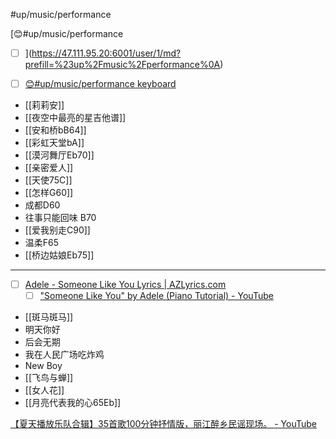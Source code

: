 #up/music/performance

[😊#up/music/performance
- [ ] ](https://47.111.95.20:6001/user/1/md?prefill=%23up%2Fmusic%2Fperformance%0A)

- [ ] [😊#up/music/performance keyboard](https://47.111.95.20:6001/user/1/md?prefill=%23up%2Fmusic%2Fperformance%20keyboard)

- [[莉莉安]]
- [[夜空中最亮的星吉他谱]]
- [[安和桥bB64]]
- [[彩虹天堂bA]]
- [[漠河舞厅Eb70]]
- [[亲密爱人]]
- [[天使75C]]
- [[怎样G60]]
- 成都D60
- 往事只能回味 B70
- [[爱我别走C90]]
- 温柔F65
- [[桥边姑娘Eb75]]
---------------------
- [ ] [Adele - Someone Like You Lyrics | AZLyrics.com](https://www.azlyrics.com/lyrics/adele/someonelikeyou.html)
	- [ ] ["Someone Like You" by Adele (Piano Tutorial) - YouTube](https://www.youtube.com/watch?v=VHCa-2lYl8c)

- [[斑马斑马]]
- 明天你好
- 后会无期
- 我在人民广场吃炸鸡
- New Boy
- [[飞鸟与蝉]]
- [[女人花]]
- [[月亮代表我的心65Eb]]


[【夏天播放乐队合辑】35首歌100分钟抒情版，丽江醉乡民谣现场。 - YouTube](https://www.youtube.com/watch?v=T4rFs0XKs1c)